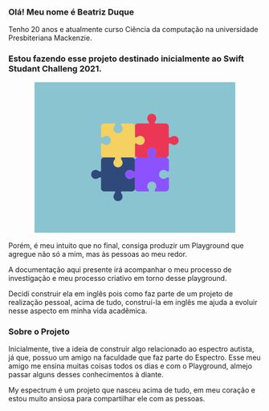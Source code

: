 ### Olá! Meu nome é Beatriz Duque

Tenho 20 anos e atualmente curso Ciência da computação na universidade Presbiteriana Mackenzie.

### Estou fazendo esse projeto destinado inicialmente ao Swift Studant Challeng 2021.

<p align="center">
  <img src="https://github.com/biaduque/myEspectrum/blob/main/Scenes/Identidade%20visual/cover.png">
</p>

Porém, é meu intuito que no final, consiga produzir um Playground que agregue não só a mim, mas às pessoas ao meu redor. 

A documentação aqui presente irá acompanhar o meu processo de investigação e meu processo criativo em torno desse playground. 

Decidi construir ela em inglês pois como faz parte de um projeto de realização pessoal, acima de tudo, construí-la em inglês me ajuda a evoluir nesse aspecto em minha vida acadêmica. 

### Sobre o Projeto

Inicialmente, tive a ideia de construir algo relacionado ao espectro autista, já que, possuo um amigo na faculdade que faz parte do Espectro. Esse meu amigo me ensina muitas coisas todos os dias e com o Playground, almejo passar alguns desses conhecimentos à diante. 

My espectrum é um projeto que nasceu acima de tudo, em meu coração e estou muito ansiosa para compartilhar ele com as pessoas.

